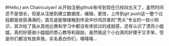 #Hello,I am Chaincuiyan!
从开始注册github账号到现在已经四五天了，虽然时间还不是很长，但是从注册到建立数据库，编辑，更改，上传到git push这一整个过程都是收获满满的，首先是能够接触到传说中炒鸡厉害的“秃头”专业的一些小知识，其次给了我从其他比赛和学习中都没有体验过的成就感，还有认识了漂亮小姐姐，真的好感谢小姐姐的悉心教导和鼓励，虽然我这个小白真的好傻乎又手笨，但是你们都没有放弃我，实名表白你们，嘻嘻嘻...